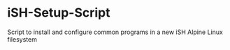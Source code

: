 # iSH-Setup-Script
Script to install and configure common programs in a new iSH Alpine Linux filesystem
